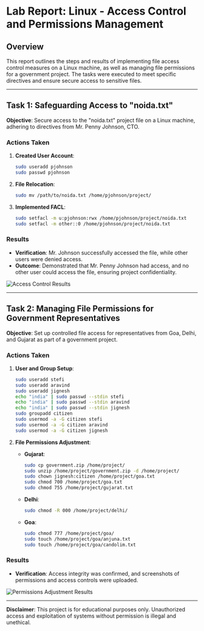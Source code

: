 # Lab Report: Linux - Access Control and Permissions Management

## Overview

This report outlines the steps and results of implementing file access control measures on a Linux machine, as well as managing file permissions for a government project. The tasks were executed to meet specific directives and ensure secure access to sensitive files.

---

## Task 1: Safeguarding Access to "noida.txt"

**Objective**: Secure access to the "noida.txt" project file on a Linux machine, adhering to directives from Mr. Penny Johnson, CTO.

### Actions Taken

1. **Created User Account**:
    ```bash
    sudo useradd pjohnson
    sudo passwd pjohnson
    ```

2. **File Relocation**:
    ```bash
    sudo mv /path/to/noida.txt /home/pjohnson/project/
    ```

3. **Implemented FACL**:
    ```bash
    sudo setfacl -m u:pjohnson:rwx /home/pjohnson/project/noida.txt
    sudo setfacl -m other::0 /home/pjohnson/project/noida.txt
    ```

### Results

- **Verification**: Mr. Johnson successfully accessed the file, while other users were denied access.
- **Outcome**: Demonstrated that Mr. Penny Johnson had access, and no other user could access the file, ensuring project confidentiality.

![Access Control Results](https://github.com/user-attachments/assets/verification_results.png)

---

## Task 2: Managing File Permissions for Government Representatives

**Objective**: Set up controlled file access for representatives from Goa, Delhi, and Gujarat as part of a government project.

### Actions Taken

1. **User and Group Setup**:
    ```bash
    sudo useradd stefi
    sudo useradd aravind
    sudo useradd jignesh
    echo "india" | sudo passwd --stdin stefi
    echo "india" | sudo passwd --stdin aravind
    echo "india" | sudo passwd --stdin jignesh
    sudo groupadd citizen
    sudo usermod -a -G citizen stefi
    sudo usermod -a -G citizen aravind
    sudo usermod -a -G citizen jignesh
    ```

2. **File Permissions Adjustment**:
    - **Gujarat**:
        ```bash
        sudo cp government.zip /home/project/
        sudo unzip /home/project/government.zip -d /home/project/
        sudo chown jignesh:citizen /home/project/goa.txt
        sudo chmod 700 /home/project/goa.txt
        sudo chmod 755 /home/project/gujarat.txt
        ```

    - **Delhi**:
        ```bash
        sudo chmod -R 000 /home/project/delhi/
        ```

    - **Goa**:
        ```bash
        sudo chmod 777 /home/project/goa/
        sudo touch /home/project/goa/anjuna.txt
        sudo touch /home/project/goa/candolim.txt
        ```

### Results

- **Verification**: Access integrity was confirmed, and screenshots of permissions and access controls were uploaded.

![Permissions Adjustment Results](https://github.com/user-attachments/assets/permissions_results.png)

---

**Disclaimer**: This project is for educational purposes only. Unauthorized access and exploitation of systems without permission is illegal and unethical.

